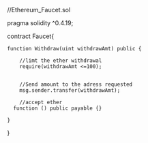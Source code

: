 //Ethereum_Faucet.sol

pragma solidity ^0.4.19;

contract Faucet{
    
    function Withdraw(uint withdrawAmt) public {
        
        //limt the ether withdrawal
        require(withdrawAmt <=100);
        
        
        //Send amount to the adress requested
        msg.sender.transfer(withdrawAmt);
        
        //accept ether
      function () public payable {}
        
    }
    
    
    
}
